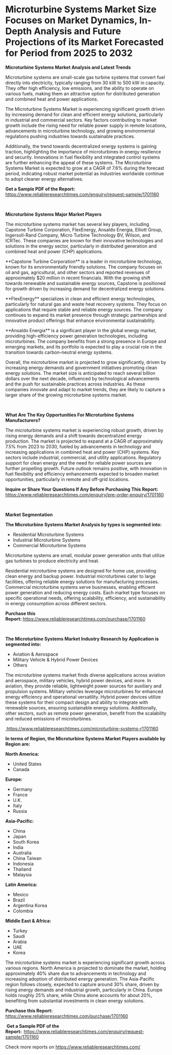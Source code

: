 <p><h1>Microturbine Systems Market Size Focuses on Market Dynamics, In-Depth Analysis and Future Projections of its Market Forecasted for Period from 2025 to 2032</h1></p><p><strong>Microturbine Systems Market Analysis and Latest Trends</strong></p>
<p><p>Microturbine systems are small-scale gas turbine systems that convert fuel directly into electricity, typically ranging from 30 kW to 500 kW in capacity. They offer high efficiency, low emissions, and the ability to operate on various fuels, making them an attractive option for distributed generation and combined heat and power applications. </p><p>The Microturbine Systems Market is experiencing significant growth driven by increasing demand for clean and efficient energy solutions, particularly in industrial and commercial sectors. Key factors contributing to market growth include the rising need for reliable power supply in remote locations, advancements in microturbine technology, and growing environmental regulations pushing industries towards sustainable practices.</p><p>Additionally, the trend towards decentralized energy systems is gaining traction, highlighting the importance of microturbines in energy resilience and security. Innovations in fuel flexibility and integrated control systems are further enhancing the appeal of these systems. The Microturbine Systems Market is expected to grow at a CAGR of 7.6% during the forecast period, indicating robust market potential as industries worldwide continue to adopt cleaner energy alternatives.</p></p>
<p><strong>Get a Sample PDF of the Report:&nbsp;</strong> <a href="https://www.reliableresearchtimes.com/enquiry/request-sample/1701160?utm_campaign=2305&utm_medium=2&utm_source=Github&utm_content=ia&utm_term=16022025&utm_id=microturbine-systems">https://www.reliableresearchtimes.com/enquiry/request-sample/1701160</a></p>
<p>&nbsp;</p>
<p><strong>Microturbine Systems Major Market Players</strong></p>
<p><p>The microturbine systems market has several key players, including Capstone Turbine Corporation, FlexEnergy, Ansaldo Energia, Elliott Group, Ingersoll-Rand Company, Micro Turbine Technology BV, Wilson, and ICRTec. These companies are known for their innovative technologies and solutions in the energy sector, particularly in distributed generation and combined heat and power (CHP) applications.</p><p>**Capstone Turbine Corporation** is a leader in microturbine technology, known for its environmentally friendly solutions. The company focuses on oil and gas, agricultural, and other sectors and reported revenues of approximately $20 million in recent financials. With the growing shift towards renewable and sustainable energy sources, Capstone is positioned for growth driven by increasing demand for decentralized energy solutions.</p><p>**FlexEnergy** specializes in clean and efficient energy technologies, particularly for natural gas and waste heat recovery systems. They focus on applications that require stable and reliable energy sources. The company continues to expand its market presence through strategic partnerships and innovative product offerings that enhance environmental sustainability.</p><p>**Ansaldo Energia** is a significant player in the global energy market, providing high-efficiency power generation technologies, including microturbines. The company benefits from a strong presence in Europe and emerging markets, and its portfolio is expected to play a crucial role in the transition towards carbon-neutral energy systems.</p><p>Overall, the microturbine market is projected to grow significantly, driven by increasing energy demands and government initiatives promoting clean energy solutions. The market size is anticipated to reach several billion dollars over the next decade, influenced by technological advancements and the push for sustainable practices across industries. As these companies innovate and adapt to market trends, they are likely to capture a larger share of the growing microturbine systems market.</p></p>
<p>&nbsp;</p>
<p><strong>What Are The Key Opportunities For Microturbine Systems Manufacturers?</strong></p>
<p><p>The microturbine systems market is experiencing robust growth, driven by rising energy demands and a shift towards decentralized energy production. The market is projected to expand at a CAGR of approximately 7.5% from 2023 to 2030, fueled by advancements in technology and increasing applications in combined heat and power (CHP) systems. Key sectors include industrial, commercial, and utility applications. Regulatory support for clean energy and the need for reliable power sources are further propelling growth. Future outlook remains positive, with innovation in fuel flexibility and efficiency enhancements expected to broaden market opportunities, particularly in remote and off-grid locations.</p></p>
<p><strong>Inquire or Share Your Questions If Any Before Purchasing This Report:</strong> <a href="https://www.reliableresearchtimes.com/enquiry/pre-order-enquiry/1701160?utm_campaign=2305&utm_medium=2&utm_source=Github&utm_content=ia&utm_term=16022025&utm_id=microturbine-systems">https://www.reliableresearchtimes.com/enquiry/pre-order-enquiry/1701160</a></p>
<p>&nbsp;</p>
<p><strong>Market Segmentation</strong></p>
<p><strong>The Microturbine Systems Market Analysis by types is segmented into:</strong></p>
<p><ul><li>Residential Microturbine Systems</li><li>Industrial Microturbine Systems</li><li>Commercial Microturbine Systems</li></ul></p>
<p><p>Microturbine systems are small, modular power generation units that utilize gas turbines to produce electricity and heat. </p><p>Residential microturbine systems are designed for home use, providing clean energy and backup power. Industrial microturbines cater to large facilities, offering reliable energy solutions for manufacturing processes. Commercial microturbine systems serve businesses, enabling efficient power generation and reducing energy costs. Each market type focuses on specific operational needs, offering scalability, efficiency, and sustainability in energy consumption across different sectors.</p></p>
<p><strong>Purchase this Report:&nbsp;</strong><a href="https://www.reliableresearchtimes.com/purchase/1701160?utm_campaign=2305&utm_medium=2&utm_source=Github&utm_content=ia&utm_term=16022025&utm_id=microturbine-systems">https://www.reliableresearchtimes.com/purchase/1701160</a></p>
<p>&nbsp;</p>
<p><strong>The Microturbine Systems Market Industry Research by Application is segmented into:</strong></p>
<p><ul><li>Aviation & Aerospace</li><li>Military Vehicle & Hybrid Power Devices</li><li>Others</li></ul></p>
<p><p>The microturbine systems market finds diverse applications across aviation and aerospace, military vehicles, hybrid power devices, and more. In aviation, they provide reliable, lightweight power sources for auxiliary and propulsion systems. Military vehicles leverage microturbines for enhanced energy efficiency and operational versatility. Hybrid power devices utilize these systems for their compact design and ability to integrate with renewable sources, ensuring sustainable energy solutions. Additionally, other sectors, such as remote power generation, benefit from the scalability and reduced emissions of microturbines.</p></p>
<p><a href="https://www.reliableresearchtimes.com/microturbine-systems-r1701160?utm_campaign=2305&utm_medium=2&utm_source=Github&utm_content=ia&utm_term=16022025&utm_id=microturbine-systems">&nbsp;https://www.reliableresearchtimes.com/microturbine-systems-r1701160</a></p>
<p><strong>In terms of Region, the Microturbine Systems Market Players available by Region are:</strong></p>
<p>
    <p> <strong> North America: </strong>
        <ul>
            <li>United States</li>
            <li>Canada</li>
        </ul>
        </p> 
    <p> <strong> Europe: </strong>
        <ul>
            <li>Germany</li>
            <li>France</li>
            <li>U.K.</li>
            <li>Italy</li>
            <li>Russia</li>
        </ul>
        </p> 
    <p> <strong> Asia-Pacific: </strong>
        <ul>
            <li>China</li>
            <li>Japan</li>
            <li>South Korea</li>
            <li>India</li>
            <li>Australia</li>
            <li>China Taiwan</li>
            <li>Indonesia</li>
            <li>Thailand</li>
            <li>Malaysia</li>
        </ul>
        </p> 
    <p> <strong> Latin America: </strong>
        <ul>
            <li>Mexico</li>
            <li>Brazil</li>
            <li>Argentina Korea</li>
            <li>Colombia</li>
        </ul>
        </p> 
    <p> <strong> Middle East & Africa: </strong>
        <ul>
            <li>Turkey</li>
            <li>Saudi</li>
            <li>Arabia</li>
            <li>UAE</li>
            <li>Korea</li>
        </ul>
    </p>
    </p>
<p><p>The microturbine systems market is experiencing significant growth across various regions. North America is projected to dominate the market, holding approximately 40% share due to advancements in technology and increasing adoption of distributed energy generation. The Asia-Pacific region follows closely, expected to capture around 30% share, driven by rising energy demands and industrial growth, particularly in China. Europe holds roughly 25% share, while China alone accounts for about 20%, benefiting from substantial investments in clean energy solutions.</p></p>
<p><strong>Purchase this Report: </strong><a href="https://www.reliableresearchtimes.com/purchase/1701160?utm_campaign=2305&utm_medium=2&utm_source=Github&utm_content=ia&utm_term=16022025&utm_id=microturbine-systems">https://www.reliableresearchtimes.com/purchase/1701160</a></p>
<p>&nbsp;<strong>Get a Sample PDF of the Report:&nbsp;&nbsp;</strong><a href="https://www.reliableresearchtimes.com/enquiry/request-sample/1701160?utm_campaign=2305&utm_medium=2&utm_source=Github&utm_content=ia&utm_term=16022025&utm_id=microturbine-systems">https://www.reliableresearchtimes.com/enquiry/request-sample/1701160</a></p>
<p><strong></strong></p>
<p>Check more reports on <a href="https://www.reliableresearchtimes.com/?utm_campaign=2305&utm_medium=2&utm_source=Github&utm_content=ia&utm_term=16022025&utm_id=microturbine-systems">https://www.reliableresearchtimes.com/</a></p>